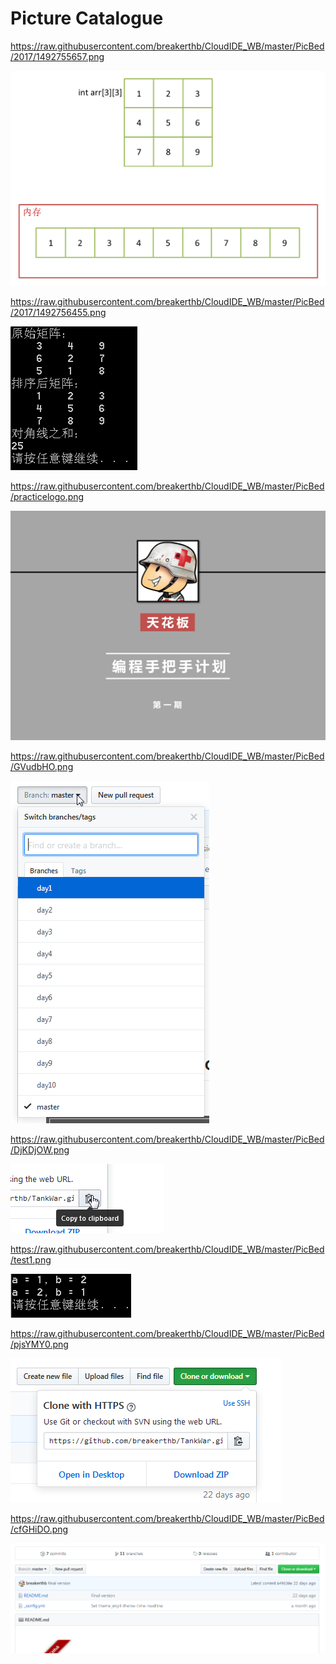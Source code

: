 # Picture Catalogue

<https://raw.githubusercontent.com/breakerthb/CloudIDE_WB/master/PicBed/2017/1492755657.png>

![](https://raw.githubusercontent.com/breakerthb/CloudIDE_WB/master/PicBed/2017/1492755657.png)

<https://raw.githubusercontent.com/breakerthb/CloudIDE_WB/master/PicBed/2017/1492756455.png>

![](https://raw.githubusercontent.com/breakerthb/CloudIDE_WB/master/PicBed/2017/1492756455.png)

<https://raw.githubusercontent.com/breakerthb/CloudIDE_WB/master/PicBed/practicelogo.png>

![](https://raw.githubusercontent.com/breakerthb/CloudIDE_WB/master/PicBed/practicelogo.png)

<https://raw.githubusercontent.com/breakerthb/CloudIDE_WB/master/PicBed/GVudbHO.png>

![](https://raw.githubusercontent.com/breakerthb/CloudIDE_WB/master/PicBed/GVudbHO.png)

<https://raw.githubusercontent.com/breakerthb/CloudIDE_WB/master/PicBed/DjKDjOW.png>

![](https://raw.githubusercontent.com/breakerthb/CloudIDE_WB/master/PicBed/DjKDjOW.png)

<https://raw.githubusercontent.com/breakerthb/CloudIDE_WB/master/PicBed/test1.png>

![](https://raw.githubusercontent.com/breakerthb/CloudIDE_WB/master/PicBed/test1.png)

<https://raw.githubusercontent.com/breakerthb/CloudIDE_WB/master/PicBed/pjsYMY0.png>

![](https://raw.githubusercontent.com/breakerthb/CloudIDE_WB/master/PicBed/pjsYMY0.png)

<https://raw.githubusercontent.com/breakerthb/CloudIDE_WB/master/PicBed/cfGHiDO.png>

![](https://raw.githubusercontent.com/breakerthb/CloudIDE_WB/master/PicBed/cfGHiDO.png)

